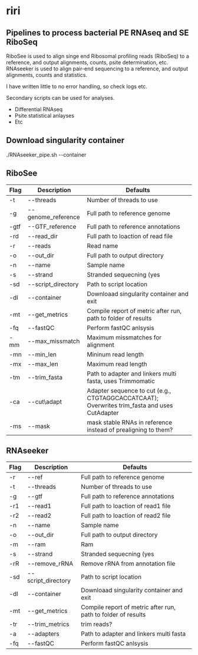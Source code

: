 # riri

## Pipelines to process bacterial PE RNAseq and SE RiboSeq
RiboSee is used to align singe end Ribosomal profiling reads (RiboSeq) to a reference, and output alignments, counts, psite determination, etc.
RNAseeker is used to align pair-end sequencing to a reference, and output alignments, counts and statistics.

I have written little to no error handling, so check logs etc.

Secondary scripts can be used for analyses.
- Differential RNAseq
- Psite statistical anlayses
- Etc

## Download singularity container
./RNAseeker_pipe.sh --container


## RiboSee

| Flag | Description | Defaults |
| --- | --- | --- |
| -t|--threads | Number of threads to use | NA |
| -g|--genome\_reference | Full path to reference genome | ${Script\_dir}/references/NC_000962.fasta |
| -gtf|--GTF\_reference | Full path to reference annotations | ${Script\_dir}/references/NC_000962.gff |
| -rd|--read\_dir | Full path to loaction of read file | NA |
| -r|--reads | Read name | NA |
| -o|--out\_dir | Full path to output directory | NA |
| -n|--name | Sample name | NA |
| -s|--strand | Stranded sequecning (yes|no|reverse) | no |
| -sd|--script\_directory | Path to script location | $(dirname &quot;$0&quot;) |
| -dl|--container | Downloaad singularity container and exit | NA |
| -mt|--get\_metrics | Compile report of metric after run, path to folder of results | NA |
| -fq|--fastQC | Perform fastQC anlsysis | NA |
| -mm|--max\_missmatch | Maximum missmatches for alignment | 2 |
| -mn|--min\_len | Mininum read length | 24 |
| -mx|--max\_len | Maximum read length | 36 |
| -tm|--trim\_fasta | Path to adapter and linkers multi fasta, uses Trimmomatic | ${Script\_dir}/references/adapts.fasta |
| -ca|--cut\adapt | Adapter sequence to cut (e.g., CTGTAGGCACCATCAAT); Overwrites trim_fasta and uses CutAdapter | NA |
| -ms|--mask | mask stable RNAs in reference instead of prealigning to them? | NA |

## RNAseeker

| Flag | Description | Defaults |
| --- | --- | --- |
| -r|--ref | Full path to reference genome | ${Script\_dir}/references/NC_000962.fasta |
| -t|--threads | Number of threads to use |
| -g|--gtf | Full path to reference annotations | ${Script\_dir}/references/NC_000962.gff |
| -r1|--read1 | Full path to loaction of read1 file | NA |
| -r2|--read2 | Full path to loaction of read2 file | NA |
| -n|--name | Sample name | NA |
| -o|--out\_dir | Full path to output directory | NA |
| -m|--ram | Ram | 2\*threads |
| -s|--strand | Stranded sequecning (yes|no|reverse) | no |
| -rR|--remove\_rRNA | Remove rRNA from annotation file | NA |
| -sd|--script\_directory | Path to script location | $(dirname &quot;$0&quot;) |
| -dl|--container | Downloaad singularity container and exit | NA |
| -mt|--get\_metrics | Compile report of metric after run, path to folder of results | NA |
| -tr|--trim\_metrics | trim reads? | NA |
| -a|--adapters | Path to adapter and linkers multi fasta | ${Script\_dir}/references/adapts.fasta |
| -fq|--fastQC | Perform fastQC anlsysis | NA |
